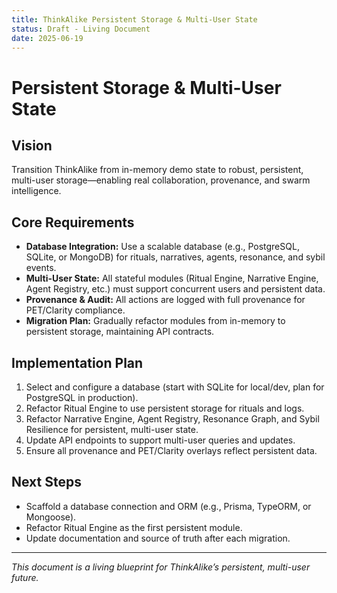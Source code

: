 ```yaml
---
title: ThinkAlike Persistent Storage & Multi-User State
status: Draft - Living Document
date: 2025-06-19
---
```


# Persistent Storage & Multi-User State

## Vision
Transition ThinkAlike from in-memory demo state to robust, persistent, multi-user storage—enabling real collaboration, provenance, and swarm intelligence.

## Core Requirements
- **Database Integration:** Use a scalable database (e.g., PostgreSQL, SQLite, or MongoDB) for rituals, narratives, agents, resonance, and sybil events.
- **Multi-User State:** All stateful modules (Ritual Engine, Narrative Engine, Agent Registry, etc.) must support concurrent users and persistent data.
- **Provenance & Audit:** All actions are logged with full provenance for PET/Clarity compliance.
- **Migration Plan:** Gradually refactor modules from in-memory to persistent storage, maintaining API contracts.

## Implementation Plan
1. Select and configure a database (start with SQLite for local/dev, plan for PostgreSQL in production).
2. Refactor Ritual Engine to use persistent storage for rituals and logs.
3. Refactor Narrative Engine, Agent Registry, Resonance Graph, and Sybil Resilience for persistent, multi-user state.
4. Update API endpoints to support multi-user queries and updates.
5. Ensure all provenance and PET/Clarity overlays reflect persistent data.

## Next Steps
- Scaffold a database connection and ORM (e.g., Prisma, TypeORM, or Mongoose).
- Refactor Ritual Engine as the first persistent module.
- Update documentation and source of truth after each migration.

---
*This document is a living blueprint for ThinkAlike’s persistent, multi-user future.*

